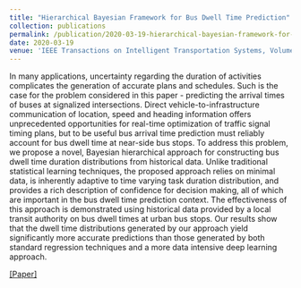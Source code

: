 ```yaml
---
title: "Hierarchical Bayesian Framework for Bus Dwell Time Prediction" 
collection: publications
permalink: /publication/2020-03-19-hierarchical-bayesian-framework-for-bus-dwell-time-prediction
date: 2020-03-19
venue: 'IEEE Transactions on Intelligent Transportation Systems, Volume 22 | Issue 5 | May 2021'
---
```


In many applications, uncertainty regarding the duration of activities complicates the generation of accurate plans and schedules. Such is the case for the problem considered in this paper - predicting the arrival times of buses at signalized intersections. Direct vehicle-to-infrastructure communication of location, speed and heading information offers unprecedented opportunities for real-time optimization of traffic signal timing plans, but to be useful bus arrival time prediction must reliably account for bus dwell time at near-side bus stops. To address this problem, we propose a novel, Bayesian hierarchical approach for constructing bus dwell time duration distributions from historical data. Unlike traditional statistical learning techniques, the proposed approach relies on minimal data, is inherently adaptive to time varying task duration distribution, and provides a rich description of confidence for decision making, all of which are important in the bus dwell time prediction context. The effectiveness of this approach is demonstrated using historical data provided by a local transit authority on bus dwell times at urban bus stops. Our results show that the dwell time distributions generated by our approach yield significantly more accurate predictions than those generated by both standard regression techniques and a more data intensive deep learning approach.

[[Paper]](https://viraj96.github.io/files/paper2.pdf)
